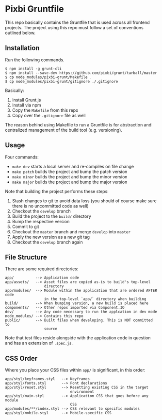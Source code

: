 # Pixbi Gruntfile

This repo basically contains the Gruntfile that is used across all frontend
projects. The project using this repo must follow a set of conventions outlined
below.


## Installation

Run the following commands.

```
$ npm install -g grunt-cli
$ npm install --save-dev https://github.com/pixbi/grunt/tarball/master
$ cp node_modules/pixbi-grunt/Makefile .
$ cp node_modules/pixbi-grunt/gitignore ./.gitignore
```

Basically:

1. Install Grunt.js
2. Install via npm
3. Copy the `Makefile` from this repo
4. Copy over the `.gitignore` file as well

The reason behind using Makefile to run a Gruntfile is for abstraction and
centralized management of the build tool (e.g. versioning).


## Usage

Four commands:

* `make dev` starts a local server and re-compiles on file change
* `make patch` builds the project and bump the patch version
* `make minor` builds the project and bump the minor version
* `make major` builds the project and bump the major version

Note that building the project performs these steps:

1. Stash changes to git to avoid data loss (you should of course make sure
   there is no uncommitted code as well)
2. Checkout the `develop` branch
3. Build the project to the `build/` directory
4. Bump the respective version
5. Commit to git
6. Checkout the `master` branch and merge `develop` into `master`
7. Apply the new version as a new git tag
8. Checkout the `develop` branch again


## File Structure

There are some required directories:

    app/          --> Application code
    app/assets/   --> Asset files are copied as-is to build's top-level
                      directory
    app/modules/  --> Module within the application that are ordered AFTER code
                      in the top-level `app/` directory when building
    build/        --> When bumping version, a new build is placed here
    components/   --> Other repos imported via Component.IO
    dev/          --> Any code necessary to run the applcation in dev mode
    node_modules/ --> Contains this repo
    public/       --> Built files when developing. This is NOT committed to
                      source

Note that test files reside alongside with the application code in question and
has an extension of `.spec.js`.


## CSS Order

Where you place your CSS files within `app/` is significant, in this order:

    app/styl/keyframes.styl   --> Keyframes
    app/styl/fonts.styl       --> Font declarations
    app/styl/reset.styl       --> Resetting existing CSS in the target
                                  environment
    app/styl/main.styl        --> Application CSS that goes before any module
                                  CSS
    app/modules/**/index.styl --> CSS relevant to specific modules
    app/styl/mobile.styl      --> Mobile-specific CSS
